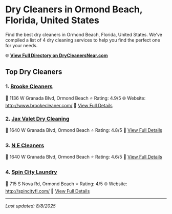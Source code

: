 # Dry Cleaners in Ormond Beach, Florida, United States

Find the best dry cleaners in Ormond Beach, Florida, United States. We've compiled a list of 4 dry cleaning services to help you find the perfect one for your needs.

🌐 **[View Full Directory on DryCleanersNear.com](https://drycleanersnear.com/city/US/Florida/Ormond%20Beach)**

## Top Dry Cleaners

### 1. [Brooke Cleaners](https://drycleanersnear.com/dryCleaner/68858834aef64230e206addb/brooke-cleaners)
📍 1136 W Granada Blvd, Ormond Beach
⭐ Rating: 4.9/5
🌐 Website: http://www.brookecleaner.com/
🔗 [View Full Details](https://drycleanersnear.com/dryCleaner/68858834aef64230e206addb/brooke-cleaners)

### 2. [Jax Valet Dry Cleaning](https://drycleanersnear.com/dryCleaner/688588caaef64230e206b354/jax-valet-dry-cleaning)
📍 1640 W Granada Blvd, Ormond Beach
⭐ Rating: 4.8/5
🔗 [View Full Details](https://drycleanersnear.com/dryCleaner/688588caaef64230e206b354/jax-valet-dry-cleaning)

### 3. [N E Cleaners](https://drycleanersnear.com/dryCleaner/688588d5aef64230e206b39b/n-e-cleaners)
📍 1640 W Granada Blvd, Ormond Beach
⭐ Rating: 4.6/5
🔗 [View Full Details](https://drycleanersnear.com/dryCleaner/688588d5aef64230e206b39b/n-e-cleaners)

### 4. [Spin City Laundry](https://drycleanersnear.com/dryCleaner/688588d9aef64230e206b3ba/spin-city-laundry)
📍 715 S Nova Rd, Ormond Beach
⭐ Rating: 4/5
🌐 Website: http://spincityfl.com/
🔗 [View Full Details](https://drycleanersnear.com/dryCleaner/688588d9aef64230e206b3ba/spin-city-laundry)


---

*Last updated: 8/8/2025*
